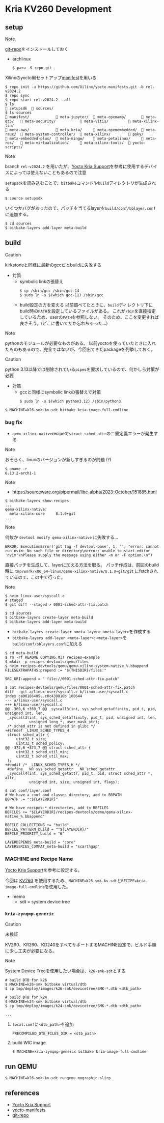 # Kria KV260 Development

## setup
> [!note]
> [git-repo](https://gerrit.googlesource.com/git-repo)をインストールしておく
> - archlinux
>   ```
>   $ paru -S repo-git
>   ```

Xilinxのyocto用セットアップ[manifest](https://github.com/Xilinx/yocto-manifests)を用いる
```
$ repo init -u https://github.com/Xilinx/yocto-manifests.git -b rel-v2024.2
$ repo sync
$ repo start rel-v2024.2 --all
$ ls
 setupsdk   sources/
$ ls sources
 manifest/             meta-jupyter/   meta-openamp/        meta-qt5/    meta-security/            meta-vitis/          meta-xilinx-tsn/
 meta-aws/             meta-kria/      meta-openembedded/   meta-rauc/   meta-system-controller/   meta-xilinx/         poky/
 meta-embedded-plus/   meta-mingw/     meta-petalinux/      meta-ros/    meta-virtualization/      meta-xilinx-tools/   yocto-scripts/
```
> [!note]
> branch `rel-v2024.2` を用いたが、[Yocto Kria Support](https://xilinx.github.io/kria-apps-docs/yocto/build/html/docs/yocto_kria_support.html#machine-configurations-for-kria)を参考に使用するデバイスによっては使えないこともあるので注意

`setupsdk`を読み込むことで、`bitbake`コマンドや`build`ディレクトリが生成される
```
$ source setupsdk
```

いくつかバグがあったので、パッチを当てるlayerを`build/conf/bblayer.conf`に追加する。
```
$ cd sources
$ bitbake-layers add-layer meta-build
```

## build

> [!caution]
> kirkstoneと同様に最新のgccだとbuildに失敗する
> - 対策
>   - symbolic linkの張替え
>       ```
>       $ cp /sbin/gcc /sbin/gcc-14
>       $ sudo ln -s $(which gcc-11) /sbin/gcc
>       ```  
>   - build設定の方を変える
>       以前調べてたときに、`build`ディレクトリ下にbuild時の`PATH`を設定しているファイルがある。
>       これが`/bin`を直接指定しているため、userの`PATH`を参照しない。
>       そのため、ここを変更すれば良さそう。(どこに書いてたか忘れちゃった...)

> [!note]
> pythonのモジュールが必要なものがある。
> 以前yoctoを使っていたときに入れたものもあるので、完全ではないが、今回出てきたpackageを列挙しておく。

> [!caution]
> python 3.13以降では削除されている`pipes`を要求しているので、何かしら対策が必要
> - 対策
>   - gccと同様にsymbolic linkの張替えで対策
>       ```
>       $ sudo ln -s $(which python3.12) /sbin/python3
>       ```

```
$ MACHINE=k26-smk-kv-sdt bitbake kria-image-full-cmdline
```

### bug fix

- `qemu-xilinx-native`recipeで`struct sched_attr`の二重定義エラーが発生する

> [!note]
> おそらく、linuxのバージョンが新しすぎるのが問題 (?)
> ```
> $ uname -r
> 6.13.2-arch1-1
> ```

> [!note]
> - https://sourceware.org/pipermail/libc-alpha/2023-October/151885.html

```
$ bitbake-layers show-recipes
...
qemu-xilinx-native:
  meta-xilinx-core     8.1.0+git
...
```

> [!note]
> 何故か `devtool modify qemu-xilinx-native` に失敗する...
> ```
> ERROR: ExecutionError('git tag -f devtool-base', 1, '', "error: cannot run nvim: No such file or directory\nerror: unable to start editor 'nvim'\nPlease supply the message using either -m or -F option.\n")
> ```

直接パッチを生成して、layerに加える方法を取る。
パッチ作成は、前回のbuild時に `tmp/work/x86_64-linux/qemu-xilinx-native/8.1.0+git/git` にfetchされているので、この中で行った。
> [!note]
> ```
> $ nvim linux-user/syscall.c
> # staged
> $ git diff --staged > 0001-sched-attr-fix.patch
> ```
```
$ cd sources
$ bitbake-layers create-layer meta-build
$ bitbake-layers add-layer meta-build
```
- `bitbake-layers create-layer <meta-layer>`: `<meta-layer>`を作成する
- `bitbake-layers add-layer <meta-layer>`: `<meta-layer>`を`build/conf/bblayers.conf`に加える
```
$ cd meta-build
$ rm -rf README COPYING.MIT recipes-example
$ mkdir -p recipes-devtools/qemu/files
$ nvim recipes-devtools/qemu/qemu-xilinx-system-native_%.bbappend
FILESEXTRAPATHS:prepend := "${THISDIR}/files:"

SRC_URI:append = " file://0001-sched-attr-fix.patch"

$ cat recipes-devtools/qemu/files/0001-sched-attr-fix.patch
diff --git a/linux-user/syscall.c b/linux-user/syscall.c
index ca90186405..c0c430810b 100644
--- a/linux-user/syscall.c
+++ b/linux-user/syscall.c
@@ -360,6 +360,7 @@ _syscall3(int, sys_sched_getaffinity, pid_t, pid, unsigned int, len,
 _syscall3(int, sys_sched_setaffinity, pid_t, pid, unsigned int, len,
           unsigned long *, user_mask_ptr);
 /* sched_attr is not defined in glibc */
+#ifndef _LINUX_SCHED_TYPES_H
 struct sched_attr {
     uint32_t size;
     uint32_t sched_policy;
@@ -372,6 +373,7 @@ struct sched_attr {
     uint32_t sched_util_min;
     uint32_t sched_util_max;
 };
+#endif /* _LINUX_SCHED_TYPES_H */
 #define __NR_sys_sched_getattr __NR_sched_getattr
 _syscall4(int, sys_sched_getattr, pid_t, pid, struct sched_attr *, attr,
           unsigned int, size, unsigned int, flags);

$ cat conf/layer.conf
# We have a conf and classes directory, add to BBPATH
BBPATH .= ":${LAYERDIR}"

# We have recipes-* directories, add to BBFILES
BBFILES += "${LAYERDIR}/recipes-devtools/qemu/qemu-xilinx-native_%.bbappend"

BBFILE_COLLECTIONS += "build"
BBFILE_PATTERN_build = "^${LAYERDIR}/"
BBFILE_PRIORITY_build = "6"

LAYERDEPENDS_meta-build = "core"
LAYERSERIES_COMPAT_meta-build = "scarthgap"
```

### MACHINE and Recipe Name

[Yocto Kria Support](https://xilinx.github.io/kria-apps-docs/yocto/build/html/docs/yocto_kria_support.html#machine-configurations-for-kria)を参考に設定する。

今回は [KV260](https://www.amd.com/en/products/system-on-modules/kria/k26/kv260-vision-starter-kit.html) を使用するため、`MACHINE=k26-smk-kv-sdt`と`RECIPE=kria-image-full-cmdline`を使用した。

- memo
    - sdt = system device tree

### `kria-zynqmp-generic`

> [!caution]
> 未検証

KV260、KR260、KD240をすべてサポートするMACHINE設定で、ビルド手順に少し工夫が必要になる。

> [!note]
> System Device Treeを使用したい場合は、`k26-smk-sdt`とする
```
# build DTB for k26
$ MACHINE=k26-smk bitbake virtual/dtb
$ cp tmp/deploy/images/k26-smk/devicetree/SMK-*.dtb <dtb_path>

# build DTB for k24
$ MACHINE=k24-smk bitbake virtual/dtb
$ cp tmp/deploy/images/k24-smk/devicetree/SMK-*.dtb <dtb_path>

...
```

1. `local.conf`に`<dtb_path>`を追加
    ```
    PRECOMPILED_DTB_FILES_DIR = <dtb_path>
    ```

2. build WIC image
    ```
    $ MACHINE=kria-zynqmp-generic bitbake kria-image-full-cmdline
    ```

## run QEMU

```
$ MACHINE=k26-smk-kv-sdt runqemu nographic slirp
```

## references
- [Yocto Kria Support](https://xilinx.github.io/kria-apps-docs/yocto/build/html/docs/yocto_kria_support.html)
- [yocto-manifests](https://github.com/Xilinx/yocto-manifests)
- [git-repo](https://gerrit.googlesource.com/git-repo)
